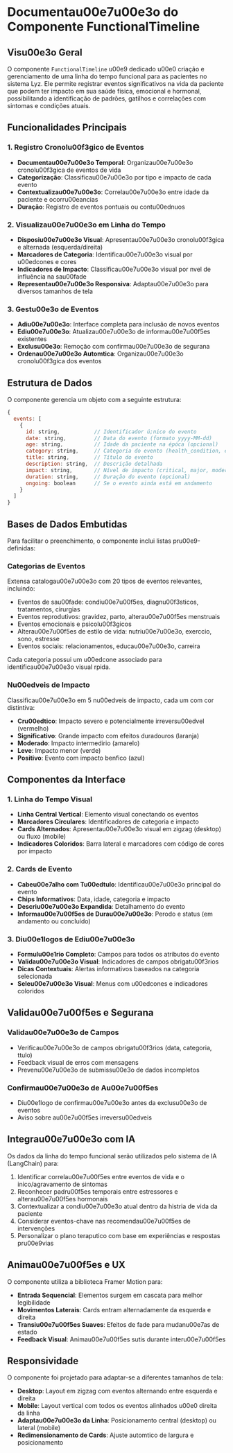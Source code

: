 # Documentau00e7u00e3o do Componente FunctionalTimeline

## Visu00e3o Geral
O componente `FunctionalTimeline` u00e9 dedicado u00e0 criação e gerenciamento de uma linha do tempo funcional para as pacientes no sistema Lyz. Ele permite registrar eventos significativos na vida da paciente que podem ter impacto em sua saúde física, emocional e hormonal, possibilitando a identificação de padrões, gatilhos e correlações com sintomas e condições atuais.

## Funcionalidades Principais

### 1. Registro Cronolu00f3gico de Eventos
- **Documentau00e7u00e3o Temporal**: Organizau00e7u00e3o cronolu00f3gica de eventos de vida
- **Categorização**: Classificau00e7u00e3o por tipo e impacto de cada evento
- **Contextualizau00e7u00e3o**: Correlau00e7u00e3o entre idade da paciente e ocorru00eancias
- **Duração**: Registro de eventos pontuais ou contu00ednuos

### 2. Visualizau00e7u00e3o em Linha do Tempo
- **Disposiu00e7u00e3o Visual**: Apresentau00e7u00e3o cronolu00f3gica e alternada (esquerda/direita)
- **Marcadores de Categoria**: Identificau00e7u00e3o visual por u00edcones e cores
- **Indicadores de Impacto**: Classificau00e7u00e3o visual por nvel de influência na sau00fade
- **Representau00e7u00e3o Responsiva**: Adaptau00e7u00e3o para diversos tamanhos de tela

### 3. Gestu00e3o de Eventos
- **Adiu00e7u00e3o**: Interface completa para inclusão de novos eventos
- **Ediu00e7u00e3o**: Atualizau00e7u00e3o de informau00e7u00f5es existentes
- **Exclusu00e3o**: Remoção com confirmau00e7u00e3o de segurana
- **Ordenau00e7u00e3o Automtica**: Organizau00e7u00e3o cronolu00f3gica dos eventos

## Estrutura de Dados

O componente gerencia um objeto com a seguinte estrutura:

```javascript
{
  events: [
    {
      id: string,           // Identificador ú;nico do evento
      date: string,         // Data do evento (formato yyyy-MM-dd)
      age: string,          // Idade da paciente na épóca (opcional)
      category: string,     // Categoria do evento (health_condition, emotional, etc.)
      title: string,        // Título do evento
      description: string,  // Descrição detalhada
      impact: string,       // Nível de impacto (critical, major, moderate, minor, positive)
      duration: string,     // Duração do evento (opcional)
      ongoing: boolean      // Se o evento ainda está em andamento
    }
  ]
}
```

## Bases de Dados Embutidas

Para facilitar o preenchimento, o componente inclui listas pru00e9-definidas:

### Categorias de Eventos
Extensa catalogau00e7u00e3o com 20 tipos de eventos relevantes, incluindo:
- Eventos de sau00fade: condiu00e7u00f5es, diagnu00f3sticos, tratamentos, cirurgias
- Eventos reprodutivos: gravidez, parto, alterau00e7u00f5es menstruais
- Eventos emocionais e psicolu00f3gicos
- Alterau00e7u00f5es de estilo de vida: nutriu00e7u00e3o, exerccio, sono, estresse
- Eventos sociais: relacionamentos, educau00e7u00e3o, carreira

Cada categoria possui um u00edcone associado para identificau00e7u00e3o visual rpida.

### Nu00edveis de Impacto
Classificau00e7u00e3o em 5 nu00edveis de impacto, cada um com cor distintiva:
- **Cru00edtico**: Impacto severo e potencialmente irreversu00edvel (vermelho)
- **Significativo**: Grande impacto com efeitos duradouros (laranja)
- **Moderado**: Impacto intermedirio (amarelo)
- **Leve**: Impacto menor (verde)
- **Positivo**: Evento com impacto benfico (azul)

## Componentes da Interface

### 1. Linha do Tempo Visual
- **Linha Central Vertical**: Elemento visual conectando os eventos
- **Marcadores Circulares**: Identificadores de categoria e impacto
- **Cards Alternados**: Apresentau00e7u00e3o visual em zigzag (desktop) ou fluxo (mobile)
- **Indicadores Coloridos**: Barra lateral e marcadores com código de cores por impacto

### 2. Cards de Evento
- **Cabeu00e7alho com Tu00edtulo**: Identificau00e7u00e3o principal do evento
- **Chips Informativos**: Data, idade, categoria e impacto
- **Descriu00e7u00e3o Expandida**: Detalhamento do evento
- **Informau00e7u00f5es de Durau00e7u00e3o**: Perodo e status (em andamento ou concluído)

### 3. Diu00e1logos de Ediu00e7u00e3o
- **Formulu00e1rio Completo**: Campos para todos os atributos do evento
- **Validau00e7u00e3o Visual**: Indicadores de campos obrigatu00f3rios
- **Dicas Contextuais**: Alertas informativos baseados na categoria selecionada
- **Seleu00e7u00e3o Visual**: Menus com u00edcones e indicadores coloridos

## Validau00e7u00f5es e Segurana

### Validau00e7u00e3o de Campos
- Verificau00e7u00e3o de campos obrigatu00f3rios (data, categoria, ttulo)
- Feedback visual de erros com mensagens
- Prevenu00e7u00e3o de submissu00e3o de dados incompletos

### Confirmau00e7u00e3o de Au00e7u00f5es
- Diu00e1logo de confirmau00e7u00e3o antes da exclusu00e3o de eventos
- Aviso sobre au00e7u00f5es irreversu00edveis

## Integrau00e7u00e3o com IA

Os dados da linha do tempo funcional serão utilizados pelo sistema de IA (LangChain) para:

1. Identificar correlau00e7u00f5es entre eventos de vida e o inico/agravamento de sintomas
2. Reconhecer padru00f5es temporais entre estressores e alterau00e7u00f5es hormonais
3. Contextualizar a condiu00e7u00e3o atual dentro da histria de vida da paciente
4. Considerar eventos-chave nas recomendau00e7u00f5es de intervenções
5. Personalizar o plano teraputico com base em experiências e respostas pru00e9vias

## Animau00e7u00f5es e UX

O componente utiliza a biblioteca Framer Motion para:

- **Entrada Sequencial**: Elementos surgem em cascata para melhor legibilidade
- **Movimentos Laterais**: Cards entram alternadamente da esquerda e direita
- **Transiu00e7u00f5es Suaves**: Efeitos de fade para mudanu00e7as de estado
- **Feedback Visual**: Animau00e7u00f5es sutis durante interu00e7u00f5es

## Responsividade

O componente foi projetado para adaptar-se a diferentes tamanhos de tela:

- **Desktop**: Layout em zigzag com eventos alternando entre esquerda e direita
- **Mobile**: Layout vertical com todos os eventos alinhados u00e0 direita da linha
- **Adaptau00e7u00e3o da Linha**: Posicionamento central (desktop) ou lateral (mobile)
- **Redimensionamento de Cards**: Ajuste automtico de largura e posicionamento
